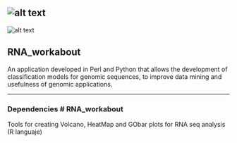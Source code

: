 ## ![alt text](https://github.com/ArcanaBatch/RNA_workabout/blob/main/Imagen1.bmp)
 ![alt text](https://img.shields.io/badge/Version-2.01-brightgreen)
## RNA_workabout

An application developed in Perl and Python that allows the development of classification models for genomic sequences, to improve data mining and usefulness of genomic applications.
____
### Dependencies # RNA_workabout
Tools for creating Volcano, HeatMap and GObar plots for RNA seq analysis (R languaje)
